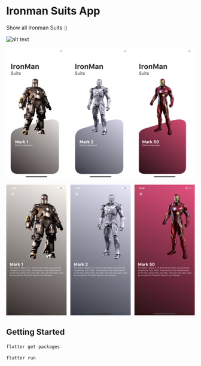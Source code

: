 # Ironman Suits App

Show all Ironman Suits :)

![alt text](assets/animated.gif "Preview")

![alt text](assets/preview1.png "Preview")

![alt text](assets/preview2.png "Preview")

## Getting Started



```
flutter get packages
```
```
flutter run
```
